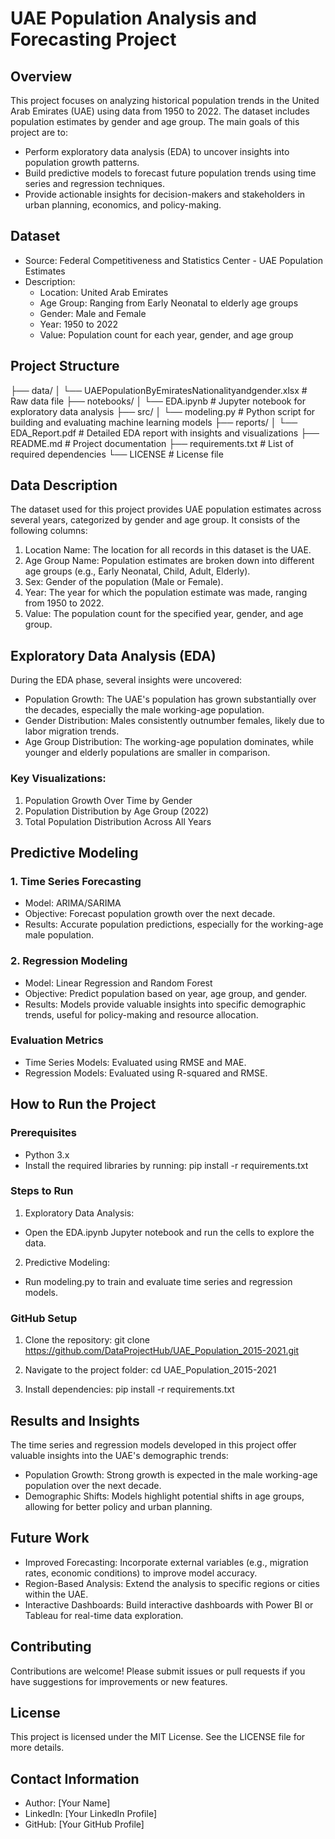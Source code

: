 # UAE Population Analysis and Forecasting Project

## Overview

This project focuses on analyzing historical population trends in the United Arab Emirates (UAE) using data from 1950 to 2022. The dataset includes population estimates by gender and age group. The main goals of this project are to:
- Perform exploratory data analysis (EDA) to uncover insights into population growth patterns.
- Build predictive models to forecast future population trends using time series and regression techniques.
- Provide actionable insights for decision-makers and stakeholders in urban planning, economics, and policy-making.

## Dataset

- Source: Federal Competitiveness and Statistics Center - UAE Population Estimates
- Description:
  - Location: United Arab Emirates
  - Age Group: Ranging from Early Neonatal to elderly age groups
  - Gender: Male and Female
  - Year: 1950 to 2022
  - Value: Population count for each year, gender, and age group

## Project Structure
├── data/
│ └── UAEPopulationByEmiratesNationalityandgender.xlsx # Raw data file 
├── notebooks/
│ └── EDA.ipynb # Jupyter notebook for exploratory data analysis
├── src/
│ └── modeling.py # Python script for building and evaluating machine learning models 
├── reports/
│ └── EDA_Report.pdf # Detailed EDA report with insights and visualizations 
├── README.md # Project documentation 
├── requirements.txt # List of required dependencies └── LICENSE # License file
## Data Description

The dataset used for this project provides UAE population estimates across several years, categorized by gender and age group. It consists of the following columns:

1. Location Name: The location for all records in this dataset is the UAE.
2. Age Group Name: Population estimates are broken down into different age groups (e.g., Early Neonatal, Child, Adult, Elderly).
3. Sex: Gender of the population (Male or Female).
4. Year: The year for which the population estimate was made, ranging from 1950 to 2022.
5. Value: The population count for the specified year, gender, and age group.

## Exploratory Data Analysis (EDA)

During the EDA phase, several insights were uncovered:
- Population Growth: The UAE's population has grown substantially over the decades, especially the male working-age population.
- Gender Distribution: Males consistently outnumber females, likely due to labor migration trends.
- Age Group Distribution: The working-age population dominates, while younger and elderly populations are smaller in comparison.

### Key Visualizations:
1. Population Growth Over Time by Gender
2. Population Distribution by Age Group (2022)
3. Total Population Distribution Across All Years

## Predictive Modeling

### 1. Time Series Forecasting
- Model: ARIMA/SARIMA
- Objective: Forecast population growth over the next decade.
- Results: Accurate population predictions, especially for the working-age male population.

### 2. Regression Modeling
- Model: Linear Regression and Random Forest
- Objective: Predict population based on year, age group, and gender.
- Results: Models provide valuable insights into specific demographic trends, useful for policy-making and resource allocation.

### Evaluation Metrics
- Time Series Models: Evaluated using RMSE and MAE.
- Regression Models: Evaluated using R-squared and RMSE.

## How to Run the Project

### Prerequisites
- Python 3.x
- Install the required libraries by running:
pip install -r requirements.txt

### Steps to Run
1. Exploratory Data Analysis:
- Open the EDA.ipynb Jupyter notebook and run the cells to explore the data.
2. Predictive Modeling:
- Run modeling.py to train and evaluate time series and regression models.

### GitHub Setup
1. Clone the repository:
git clone https://github.com/DataProjectHub/UAE_Population_2015-2021.git

2. Navigate to the project folder:
cd UAE_Population_2015-2021

3. Install dependencies:
pip install -r requirements.txt


## Results and Insights

The time series and regression models developed in this project offer valuable insights into the UAE's demographic trends:
- Population Growth: Strong growth is expected in the male working-age population over the next decade.
- Demographic Shifts: Models highlight potential shifts in age groups, allowing for better policy and urban planning.

## Future Work

- Improved Forecasting: Incorporate external variables (e.g., migration rates, economic conditions) to improve model accuracy.
- Region-Based Analysis: Extend the analysis to specific regions or cities within the UAE.
- Interactive Dashboards: Build interactive dashboards with Power BI or Tableau for real-time data exploration.

## Contributing

Contributions are welcome! Please submit issues or pull requests if you have suggestions for improvements or new features.

## License

This project is licensed under the MIT License. See the LICENSE file for more details.

## Contact Information

- Author: [Your Name]
- LinkedIn: [Your LinkedIn Profile]
- GitHub: [Your GitHub Profile]




